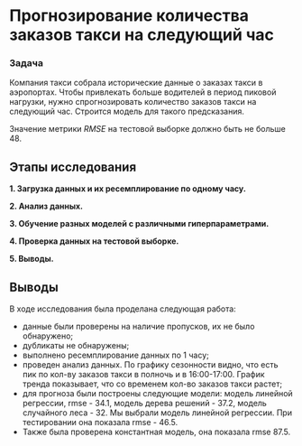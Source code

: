 # Прогнозирование количества заказов такси на следующий час

### Задача
Компания такси собрала исторические данные о заказах такси в аэропортах. Чтобы привлекать больше водителей в период пиковой нагрузки, нужно спрогнозировать количество заказов такси на следующий час. Строится модель для такого предсказания.

Значение метрики *RMSE* на тестовой выборке должно быть не больше 48.
   
## Этапы исследования
**1. Загрузка данных и их ресемплирование по одному часу.**

**2. Анализ данных.**

**3. Обучение разных моделей с различными гиперпараметрами.**

**4. Проверка данных на тестовой выборке.**

**5. Выводы.**

## Выводы
В ходе исследования была проделана следующая работа:

- данные были проверены на наличие пропусков, их не было обнаружено;
- дубликаты не обнаружены;
- выполнено ресемплирование данных по 1 часу;
- проведен анализ данных. По графику сезонности видно, что есть пик по кол-ву заказов такси в полночь и в 16:00-17:00. График тренда показывает, что со временем кол-во заказов такси растет;
- для прогноза были построены следующие модели: модель линейной регрессии, rmse - 34.1, модель дерева решений - 37.2, модель случайного леса - 32. Мы выбрали модель линейной регрессии. При тестировании она показала rmse - 46.5.
- Также была проверена константная модель, она показала rmse 87.5.
